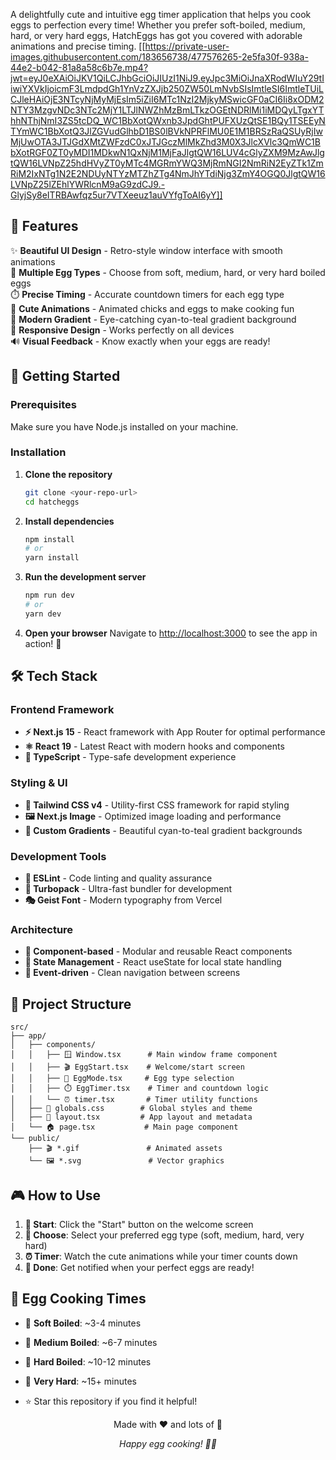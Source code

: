 
A delightfully cute and intuitive egg timer application that helps you cook eggs to perfection every time! Whether you prefer soft-boiled, medium, hard, or very hard eggs, HatchEggs has got you covered with adorable animations and precise timing.
[[https://private-user-images.githubusercontent.com/183656738/477576265-2e5fa30f-938a-44e2-b042-81a8a58c6b7e.mp4?jwt=eyJ0eXAiOiJKV1QiLCJhbGciOiJIUzI1NiJ9.eyJpc3MiOiJnaXRodWIuY29tIiwiYXVkIjoicmF3LmdpdGh1YnVzZXJjb250ZW50LmNvbSIsImtleSI6ImtleTUiLCJleHAiOjE3NTcyNjMyMjEsIm5iZiI6MTc1NzI2MjkyMSwicGF0aCI6Ii8xODM2NTY3MzgvNDc3NTc2MjY1LTJlNWZhMzBmLTkzOGEtNDRlMi1iMDQyLTgxYThhNThjNmI3ZS5tcDQ_WC1BbXotQWxnb3JpdGhtPUFXUzQtSE1BQy1TSEEyNTYmWC1BbXotQ3JlZGVudGlhbD1BS0lBVkNPRFlMU0E1M1BRSzRaQSUyRjIwMjUwOTA3JTJGdXMtZWFzdC0xJTJGczMlMkZhd3M0X3JlcXVlc3QmWC1BbXotRGF0ZT0yMDI1MDkwN1QxNjM1MjFaJlgtQW16LUV4cGlyZXM9MzAwJlgtQW16LVNpZ25hdHVyZT0yMTc4MGRmYWQ3MjRmNGI2NmRiN2EyZTk1ZmRiM2IxNTg1N2E2NDUyNTYzMTZhZTg4NmJhYTdiNjg3ZmY4OGQ0JlgtQW16LVNpZ25lZEhlYWRlcnM9aG9zdCJ9.-GlyjSy8eITRBAwfqz5ur7VTXeeuz1auVYfgToAI6yY]]

## 🌟 Features

✨ **Beautiful UI Design** - Retro-style window interface with smooth animations  
🥚 **Multiple Egg Types** - Choose from soft, medium, hard, or very hard boiled eggs  
⏱️ **Precise Timing** - Accurate countdown timers for each egg type  
🐥 **Cute Animations** - Animated chicks and eggs to make cooking fun  
🎨 **Modern Gradient** - Eye-catching cyan-to-teal gradient background  
📱 **Responsive Design** - Works perfectly on all devices  
🔊 **Visual Feedback** - Know exactly when your eggs are ready!  

## 🚀 Getting Started

### Prerequisites
Make sure you have Node.js installed on your machine.

### Installation

1. **Clone the repository**
   ```bash
   git clone <your-repo-url>
   cd hatcheggs
   ```

2. **Install dependencies**
   ```bash
   npm install
   # or
   yarn install
   ```

3. **Run the development server**
   ```bash
   npm run dev
   # or
   yarn dev
   ```

4. **Open your browser**
   Navigate to [http://localhost:3000](http://localhost:3000) to see the app in action! 🎉

## 🛠️ Tech Stack

### Frontend Framework
- **⚡ Next.js 15** - React framework with App Router for optimal performance
- **⚛️ React 19** - Latest React with modern hooks and components
- **📘 TypeScript** - Type-safe development experience

### Styling & UI
- **🎨 Tailwind CSS v4** - Utility-first CSS framework for rapid styling
- **🖼️ Next.js Image** - Optimized image loading and performance
- **🌈 Custom Gradients** - Beautiful cyan-to-teal gradient backgrounds

### Development Tools
- **🔧 ESLint** - Code linting and quality assurance
- **🚀 Turbopack** - Ultra-fast bundler for development
- **🎭 Geist Font** - Modern typography from Vercel

### Architecture
- **📱 Component-based** - Modular and reusable React components
- **🔄 State Management** - React useState for local state handling
- **🎯 Event-driven** - Clean navigation between screens

## 📁 Project Structure

```
src/
├── app/
│   ├── components/
│   │   ├── 🪟 Window.tsx      # Main window frame component
│   │   ├── 🎬 EggStart.tsx    # Welcome/start screen
│   │   ├── 🥚 EggMode.tsx     # Egg type selection
│   │   ├── ⏱️ EggTimer.tsx    # Timer and countdown logic
│   │   └── ⏰ timer.tsx       # Timer utility functions
│   ├── 🎨 globals.css        # Global styles and theme
│   ├── 📄 layout.tsx         # App layout and metadata
│   └── 🏠 page.tsx           # Main page component
└── public/
    ├── 🎬 *.gif               # Animated assets
    └── 🖼️ *.svg               # Vector graphics
```

## 🎮 How to Use

1. **🏁 Start**: Click the "Start" button on the welcome screen
2. **🥚 Choose**: Select your preferred egg type (soft, medium, hard, very hard)
3. **⏰ Timer**: Watch the cute animations while your timer counts down
4. **🎉 Done**: Get notified when your perfect eggs are ready!

## 🎯 Egg Cooking Times

- 🥚 **Soft Boiled**: ~3-4 minutes
- 🍳 **Medium Boiled**: ~6-7 minutes  
- 🥚 **Hard Boiled**: ~10-12 minutes
- 💪 **Very Hard**: ~15+ minutes




- ⭐ Star this repository if you find it helpful!


<div align="center">
  <p>Made with ❤️ and lots of 🥚</p>
  <p><em>Happy egg cooking! 🍳✨</em></p>
</div>
